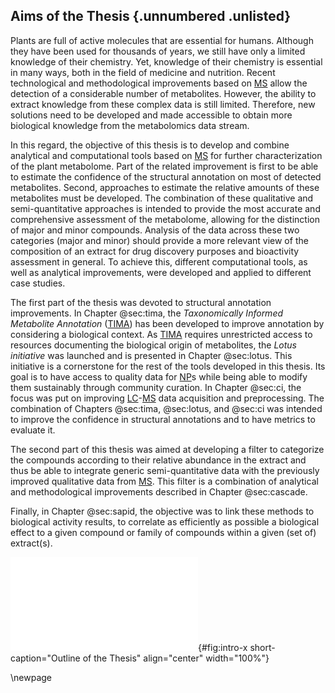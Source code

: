 ## Aims of the Thesis {.unnumbered .unlisted}

Plants are full of active molecules that are essential for humans.
Although they have been used for thousands of years, we still have only a limited knowledge of their chemistry.
Yet, knowledge of their chemistry is essential in many ways, both in the field of medicine and nutrition.
Recent technological and methodological improvements based on [MS](#ms) allow the detection of a considerable number of metabolites.
However, the ability to extract knowledge from these complex data is still limited.
Therefore, new solutions need to be developed and made accessible to obtain more biological knowledge from the metabolomics data stream.

In this regard, the objective of this thesis is to develop and combine analytical and computational tools based on [MS](#ms) for further characterization of the plant metabolome.
Part of the related improvement is first to be able to estimate the confidence of the structural annotation on most of detected metabolites.
Second, approaches to estimate the relative amounts of these metabolites must be developed.
The combination of these qualitative and semi-quantitative approaches is intended to provide the most accurate and comprehensive assessment of the metabolome, allowing for the distinction of major and minor compounds.
Analysis of the data across these two categories (major and minor) should provide a more relevant view of the composition of an extract for drug discovery purposes and bioactivity assessment in general.
To achieve this, different computational tools, as well as analytical improvements, were developed and applied to different case studies.

The first part of the thesis was devoted to structural annotation improvements.
In Chapter @sec:tima, the *Taxonomically Informed Metabolite Annotation* ([TIMA](#tima)) has been developed to improve annotation by considering a biological context.
As [TIMA](#tima) requires unrestricted access to resources documenting the biological origin of metabolites, the *Lotus initiative* was launched and is presented in Chapter @sec:lotus.
This initiative is a cornerstone for the rest of the tools developed in this thesis.
Its goal is to have access to quality data for [NP](#np)s while being able to modify them sustainably through community curation.
In Chapter @sec:ci, the focus was put on improving [LC](#lc)-[MS](#ms) data acquisition and preprocessing. 
The combination of Chapters @sec:tima, @sec:lotus, and @sec:ci was intended to improve the confidence in structural annotations and to have metrics to evaluate it.

The second part of this thesis was aimed at developing a filter to categorize the compounds according to their relative abundance in the extract and thus be able to integrate generic semi-quantitative data with the previously improved qualitative data from [MS](#ms).
This filter is a combination of analytical and methodological improvements described in Chapter @sec:cascade.

Finally, in Chapter @sec:sapid, the objective was to link these methods to biological activity results, to correlate as efficiently as possible a biological effect to a given compound or family of compounds within a given (set of) extract(s).

![**Outline of the Thesis.** Each rectangle represents a chapter.](images/thesis-graphical-abstract.pdf "graphical-abstract"){#fig:intro-x short-caption="Outline of the Thesis" align="center" width="100%"}

\newpage